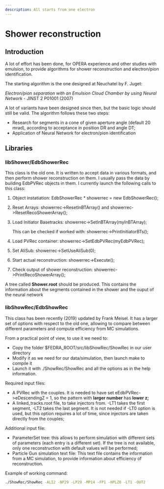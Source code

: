 ```yaml
---
description: All starts from one electron
---
```


# Shower reconstruction

## Introduction

A lot of effort has been done, for OPERA experience and other studies with emulsion, to provide algorithms for shower reconstruction and electron/pion identification.

The starting algorithm is the one designed at Neuchatel by F. Juget:

_Electron/pion separation with an Emulsion Cloud Chamber by using Neural Network_ - JINST 2 P01001 \(2007\)

A lot of variants have been designed since then, but the basic logic should still be valid. The algorithm follows these two steps:

* Research for segments in a cone of given aperture angle \(default 20 mrad\), according to acceptance in position DR and angle DT;
* Application of Neural Network for electron/pion identification

## Libraries

### libShower/EdbShowerRec

This class is the old one. It is written to accept data in various formats, and then perform shower reconstruction on them. I usually pass the data by building EdbPVRec objects in them. I currently launch the following calls to this class:

1. Object instatiation: EdbShowerRec \* showerrec = new EdbShowerRec\(\);
2. Reset Arrays: showerrec-&gt;ResetInBTArray\(\) and showerrec-&gt;ResetRecoShowerArray\(\);
3. Load Initiator Basetracks: showerrec-&gt;SetInBTArray\(myInBTArray\);

   This can be checked if worked with: showerrec-&gt;PrintInitiatorBTs\(\);

4. Load PVRec container: showerrec-&gt;SetEdbPVRec\(myEdbPVRec\);
5. Set AliSub: showerrec-&gt;SetUseAliSub\(0\);
6. Start actual reconstruction: showerrec-&gt;Execute\(\);
7. Check output of shower reconstruction: showerrec-&gt;PrintRecoShowerArray\(\);

A tree called **Shower.root** should be produced. This contains the information about the segments contained in the shower and the ouput of the neural network

### libShowRec/EdbShowRec

This class has been recently \(2019\) updated by Frank Meisel. It has a larger set of options with respect to the old one, allowing to compare between different parameters and compute efficiency from MC simulations.

From a practical point of view, to use it we need to:

* Copy the folder $FEDRA\_ROOT/src/libShowRec/ShowRec in our user directory
* Modify it as we need for our data/simulation, then launch make to compile it
* Launch it with ./ShowRec/ShowRec and all the options as in the help information.

Required input files:

* A PVRec with the couples. It is needed to have set eEdbPVRec-&gt;eDescendingZ = 1, so the pattern with **larger number** has **lower z;**
* A linked\_tracks.root file, to take injectors from. -LT1 takes the first segment, -LT2 takes the last segment. It is not needed if -LT0 option is used, but this option requires a lot of time, since injectors are taken directly from the couples;

Additional input file:

* ParameterSet tree: this allows to perform simulation with different sets of parameters \(each entry is a different set\). If the tree is not available, only one reconstruction with default values will be performed;
* Particle Gun simulation text file: This text file contains the information from a MC simulation, to provide information about efficiency of reconstruction.

Example of working command:

```bash
./ShowRec/ShowRec -ALI2 -NP29 -LP29 -MP14 -FP1 -HPLZ0 -LT1 -OUT2
```



